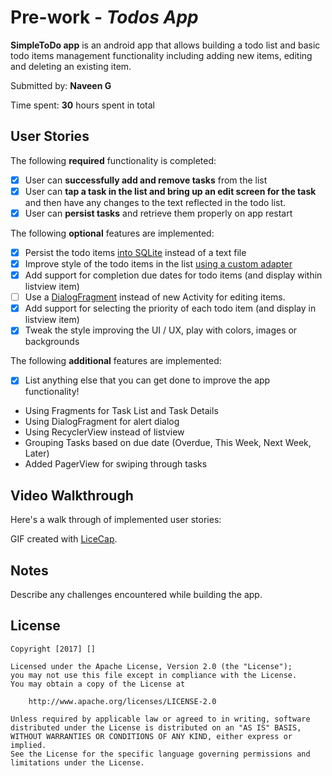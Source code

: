 # Pre-work - *Todos App*

**SimpleToDo app** is an android app that allows building a todo list and basic todo items management functionality including adding new items, editing and deleting an existing item.

Submitted by: **Naveen G**

Time spent: **30** hours spent in total

## User Stories

The following **required** functionality is completed:

* [x] User can **successfully add and remove tasks** from the list
* [x] User can **tap a task in the list and bring up an edit screen for the task** and then have any changes to the text reflected in the todo list.
* [x] User can **persist tasks** and retrieve them properly on app restart

The following **optional** features are implemented:

* [x] Persist the todo items [into SQLite](http://guides.codepath.com/android/Persisting-Data-to-the-Device#sqlite) instead of a text file
* [x] Improve style of the todo items in the list [using a custom adapter](http://guides.codepath.com/android/Using-an-ArrayAdapter-with-ListView)
* [x] Add support for completion due dates for todo items (and display within listview item)
* [ ] Use a [DialogFragment](http://guides.codepath.com/android/Using-DialogFragment) instead of new Activity for editing items.
* [x] Add support for selecting the priority of each todo item (and display in listview item)
* [x] Tweak the style improving the UI / UX, play with colors, images or backgrounds

The following **additional** features are implemented:

* [x] List anything else that you can get done to improve the app functionality!
* Using Fragments for Task List and Task Details
* Using DialogFragment for alert dialog
* Using RecyclerView instead of listview
* Grouping Tasks based on due date (Overdue, This Week, Next Week, Later)
* Added PagerView for swiping through tasks


## Video Walkthrough

Here's a walk through of implemented user stories:

GIF created with [LiceCap](http://www.cockos.com/licecap/).

## Notes

Describe any challenges encountered while building the app.

## License

    Copyright [2017] []

    Licensed under the Apache License, Version 2.0 (the "License");
    you may not use this file except in compliance with the License.
    You may obtain a copy of the License at

        http://www.apache.org/licenses/LICENSE-2.0

    Unless required by applicable law or agreed to in writing, software
    distributed under the License is distributed on an "AS IS" BASIS,
    WITHOUT WARRANTIES OR CONDITIONS OF ANY KIND, either express or implied.
    See the License for the specific language governing permissions and
    limitations under the License.
